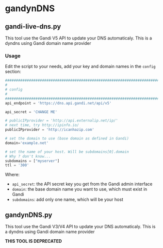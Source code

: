 # gandynDNS

## gandi-live-dns.py
This tool use the Gandi V5 API to update your DNS automaticaly. This is a dyndns using Gandi domain name provider

### Usage

Edit the script to your needs, add your key and domain names in the `config` section:

```python
####################################################################################
#
# config
#
####################################################################################
api_endpoint = 'https://dns.api.gandi.net/api/v5'

api_secret = 'CHANGE ME'

# publicIPprovider = 'http://api.externalip.net/ip/'
# next time, try http://ipinfo.io/
publicIPprovider = 'http://icanhazip.com'

# set the domain to use (base domain as defined in Gandi)
domain='example.net'

# set the name of your host. Will be subdomains[0].domain
# Why ? don't know...
subdomains = ["myserver"]
ttl = '300'
```

Where:
- `api_secret`: the API secret key you get from the Gandi admin interface
- `domain`: the base domain name you want to use, which must exist in Gandi
- `subdomains`: add only one name, which will be your host

## gandynDNS.py
This tool use the Gandi V3/V4 API to update your DNS automaticaly. This is a dyndns using Gandi domain name provider

**THIS TOOL IS DEPRECATED**

